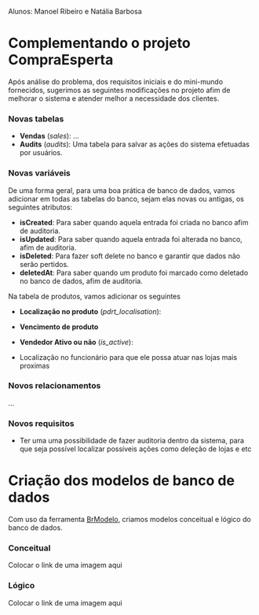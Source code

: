 Alunos: Manoel Ribeiro e Natália Barbosa

# Complementando o projeto CompraEsperta

Após análise do problema, dos requisitos iniciais e do mini-mundo fornecidos,
sugerimos as seguintes modificações no projeto afim de melhorar o sistema e
atender melhor a necessidade dos clientes.

### Novas tabelas

- **Vendas** (*sales*): ...
- **Audits** (*audits*): Uma tabela para salvar as ações do sistema efetuadas por usuários.

### Novas variáveis

De uma forma geral, para uma boa prática de banco de dados, vamos adicionar em todas as tabelas do banco, sejam elas
novas ou antigas, os seguintes atributos:
- **isCreated**: Para saber quando aquela entrada foi criada no banco afim de auditoria.
- **isUpdated**: Para saber quando aquela entrada foi alterada no banco, afim de auditoria.
- **isDeleted**: Para fazer soft delete no banco e garantir que dados não serão pertidos.
- **deletedAt**: Para saber quando um produto foi marcado como deletado no banco de dados, afim de auditoria.

Na tabela de produtos, vamos adicionar os seguintes
- **Localização no produto** (*pdrt_localisation*):
- **Vencimento de produto**


- **Vendedor Ativo ou não** (*is_active*):
- Localização no funcionário para que ele possa atuar nas lojas mais proximas

### Novos relacionamentos

...

### Novos requisitos 

- Ter uma uma possibilidade de fazer auditoria dentro da sistema, para que seja possível localizar possíveis ações como 
deleção de lojas e etc 


# Criação dos modelos de banco de dados

Com uso da ferramenta [BrModelo](https://www.brmodeloweb.com/lang/pt-br/index.html), criamos modelos conceitual e lógico do banco de dados.

### Conceitual

Colocar o link de uma imagem aqui

### Lógico

Colocar o link de uma imagem aqui

# 


